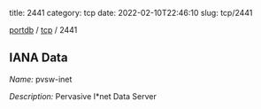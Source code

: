 title: 2441
category: tcp
date: 2022-02-10T22:46:10
slug: tcp/2441

[portdb](/) / [tcp](/category/tcp.html) / 2441


## IANA Data

_Name:_ pvsw-inet

_Description:_ Pervasive I*net Data Server

